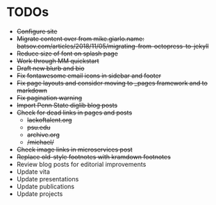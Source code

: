 # TODOs

* ~~Configure site~~
* ~~Migrate content over from mike.giarlo.name: batsov.com/articles/2018/11/05/migrating-from-octopress-to-jekyll~~
* ~~Reduce size of font on splash page~~
* ~~Work through MM quickstart~~
* ~~Draft new blurb and bio~~
* ~~Fix fontawesome email icons in sidebar and footer~~
* ~~Fix page layouts and consider moving to _pages framework and to markdown~~
* ~~Fix pagination warning~~
* ~~Import Penn State diglib blog posts~~
* ~~Check for dead links in pages and posts~~
  * ~~lackoftalent.org~~
  * ~~psu.edu~~
  * ~~archive.org~~
  * ~~/michael/~~
* ~~Check image links in microservices post~~
* ~~Replace old-style footnotes with kramdown footnotes~~
* Review blog posts for editorial improvements
* Update vita
* Update presentations
* Update publications
* Update projects
